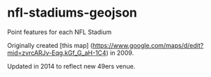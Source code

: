 # nfl-stadiums-geojson
Point features for each NFL Stadium

Originally created [this map] (https://www.google.com/maps/d/edit?mid=zvrcARJv-Eqg.kGf_G_aH-1C4) in 2009.

Updated in 2014 to reflect new 49ers venue.